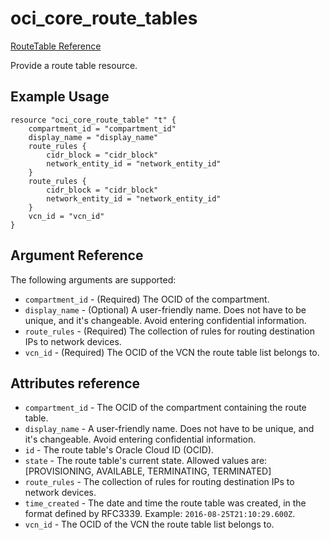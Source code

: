 # oci\_core\_route\_tables

[RouteTable Reference][e98ebc48]

  [e98ebc48]: https://docs.us-phoenix-1.oraclecloud.com/api/#/en/iaas/20160918/RouteTable/ "RouteTableReference"

Provide a route table resource.

## Example Usage

```
resource "oci_core_route_table" "t" {
    compartment_id = "compartment_id"
    display_name = "display_name"
    route_rules {
        cidr_block = "cidr_block"
        network_entity_id = "network_entity_id"
    }
    route_rules {
        cidr_block = "cidr_block"
        network_entity_id = "network_entity_id"
    }
    vcn_id = "vcn_id"
}
```

## Argument Reference

The following arguments are supported:

* `compartment_id` - (Required) The OCID of the compartment.
* `display_name` - (Optional) A user-friendly name. Does not have to be unique, and it's changeable. Avoid entering confidential information.
* `route_rules` - (Required) The collection of rules for routing destination IPs to network devices.
* `vcn_id` - (Required) The OCID of the VCN the route table list belongs to.

## Attributes reference

* `compartment_id` - The OCID of the compartment containing the route table.
* `display_name` - A user-friendly name. Does not have to be unique, and it's changeable. Avoid entering confidential information.
* `id` - The route table's Oracle Cloud ID (OCID).
* `state` - The route table's current state. Allowed values are: [PROVISIONING, AVAILABLE, TERMINATING, TERMINATED]
* `route_rules` - The collection of rules for routing destination IPs to network devices.
* `time_created` - The date and time the route table was created, in the format defined by RFC3339. Example: `2016-08-25T21:10:29.600Z`.
* `vcn_id` - The OCID of the VCN the route table list belongs to.
